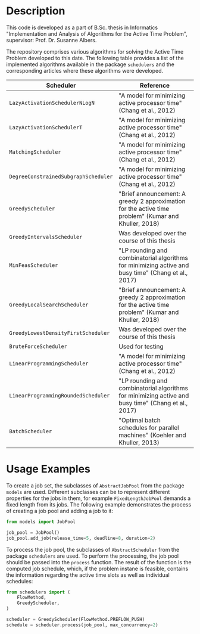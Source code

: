 # Description

This code is developed as a part of B.Sc. thesis in Informatics "Implementation and Analysis of Algorithms
for the Active Time Problem", supervisor: Prof. Dr. Susanne Albers.

The repository comprises various algorithms for solving the Active Time Problem developed to this date. The following
table provides a list of the implemented algorithms available in the package `schedulers` and the corresponding
articles where these algorithms were developed.

| Scheduler                            | Reference                                                                                            |
|--------------------------------------|------------------------------------------------------------------------------------------------------|
| `LazyActivationSchedulerNLogN`       | "A model for minimizing active processor time" (Chang et al., 2012)                                  |
| `LazyActivationSchedulerT`           | "A model for minimizing active processor time" (Chang et al., 2012)                                  |
| `MatchingScheduler`                  | "A model for minimizing active processor time" (Chang et al., 2012)                                  |
| `DegreeConstrainedSubgraphScheduler` | "A model for minimizing active processor time" (Chang et al., 2012)                                  |
| `GreedyScheduler`                    | "Brief announcement: A greedy 2 approximation for the active time problem" (Kumar and Khuller, 2018) |
| `GreedyIntervalsScheduler`           | Was developed over the course of this thesis                                                         |
| `MinFeasScheduler`                   | "LP rounding and combinatorial algorithms for minimizing active and busy time" (Chang et al., 2017)  |
| `GreedyLocalSearchScheduler`         | "Brief announcement: A greedy 2 approximation for the active time problem" (Kumar and Khuller, 2018) |
| `GreedyLowestDensityFirstScheduler`  | Was developed over the course of this thesis                                                         |
| `BruteForceScheduler`                | Used for testing                                                                                     |
| `LinearProgrammingScheduler`         | "A model for minimizing active processor time" (Chang et al., 2012)                                  |
| `LinearProgrammingRoundedScheduler`  | "LP rounding and combinatorial algorithms for minimizing active and busy time" (Chang et al., 2017)  |
| `BatchScheduler`                     | "Optimal batch schedules for parallel machines" (Koehler and Khuller, 2013)                          |

# Usage Examples

To create a job set, the subclasses of `AbstractJobPool` from the package `models` are used. Different subclasses can be
to represent different properties for the jobs in them, for example `FixedLengthJobPool` demands a fixed length from its
jobs. The following example demonstrates the process of creating a job pool and adding a job to it:

```python
from models import JobPool

job_pool = JobPool()
job_pool.add_job(release_time=5, deadline=8, duration=2)
```

To process the job pool, the subclasses of `AbstractScheduler` from the package `schedulers` are used. To perform the
processing, the job pool should be passed into the `process` function. The result of the function is the computed job
schedule, which, if the problem instane is feasible, contains the information regarding the active time slots as well as
individual schedules:

```python
from schedulers import (
    FlowMethod,
    GreedyScheduler,
)

scheduler = GreedyScheduler(FlowMethod.PREFLOW_PUSH)
schedule = scheduler.process(job_pool, max_concurrency=2)
```
